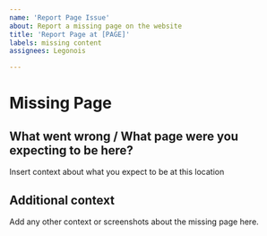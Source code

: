 ```yaml
---
name: 'Report Page Issue'
about: Report a missing page on the website
title: 'Report Page at [PAGE]'
labels: missing content
assignees: Legonois

---
```


# Missing Page

## **What went wrong / What page were you expecting to be here?**
Insert context about what you expect to be at this location

## **Additional context**
Add any other context or screenshots about the missing page here.

